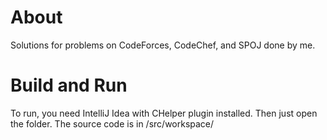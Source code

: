 # About
Solutions for problems on CodeForces, CodeChef, and SPOJ done by me.
# Build and Run
To run, you need IntelliJ Idea with CHelper plugin installed. Then just open the folder.
The source code is in /src/workspace/
